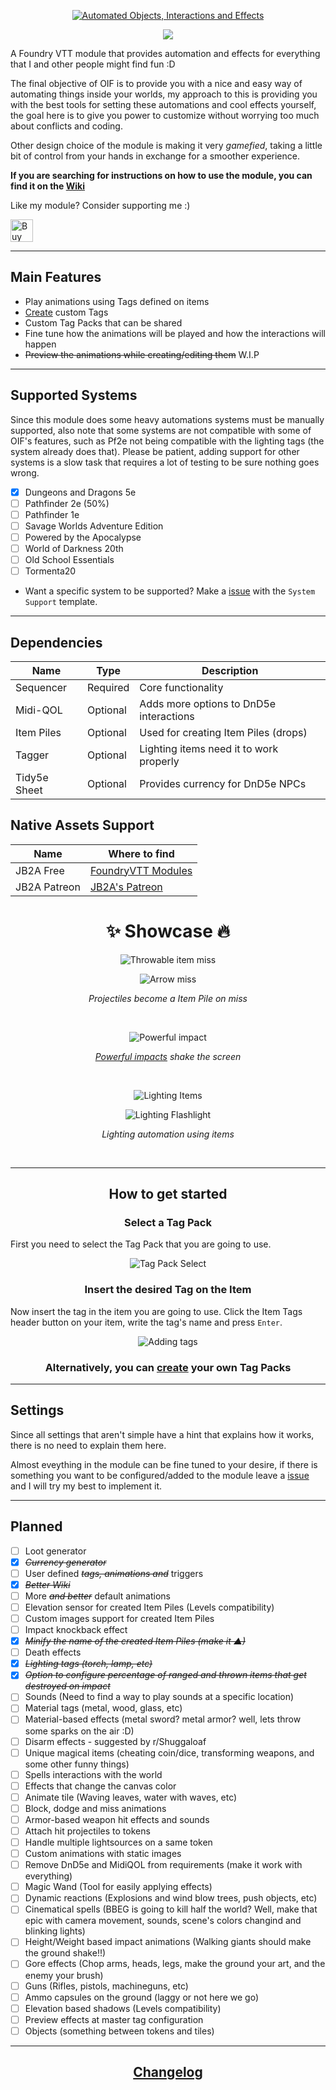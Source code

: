 <a href="https://foundryvtt.com/packages/object-interaction-fx">
    <p align="center">
        <img src="https://raw.githubusercontent.com/wiki/ZotyDev/objects-interactions-fx/images/title.png" alt="Automated Objects, Interactions and Effects">
    </p>
</a>

<p align="center">
    <a href="https://discord.gg/RAgPXB4zG7">
        <img src="https://discord.com/api/guilds/1071251491375042661/widget.png?style=shield"/>
    </a>
</p>

A Foundry VTT module that provides automation and effects for everything that I and other people might find fun :D

The final objective of OIF is to provide you with a nice and easy way of automating things inside your worlds, my approach to this is providing you with the best tools for setting these automations and cool effects yourself, the goal here is to give you power to customize without worrying too much about conflicts and coding.

Other design choice of the module is making it very _gamefied_, taking a little bit of control from your hands in exchange for a smoother experience.

**If you are searching for instructions on how to use the module, you can find it on the [Wiki](https://github.com/ZotyDev/objects-interactions-fx/wiki)**

Like my module? Consider supporting me :)

<a href='https://ko-fi.com/T6T8IFCB5' target='_blank'><img height='36' style='border:0px;height:36px;' src='https://storage.ko-fi.com/cdn/kofi5.png?v=3' border='0' alt='Buy Me a Coffee at ko-fi.com' /></a>

---
## Main Features
- Play animations using Tags defined on items
- [Create](https://github.com/ZotyDev/objects-interactions-fx/wiki/Customization) custom Tags
- Custom Tag Packs that can be shared
- Fine tune how the animations will be played and how the interactions will happen
- ~~Preview the animations while creating/editing them~~ W.I.P

---
## Supported Systems
Since this module does some heavy automations systems must be manually supported, also note that some systems are not compatible with some of OIF's features, such as Pf2e not being compatible with the lighting tags (the system already does that). Please be patient, adding support for other systems is a slow task that requires a lot of testing to be sure nothing goes wrong.

- [x] Dungeons and Dragons 5e
- [ ] Pathfinder 2e (50%)
- [ ] Pathfinder 1e 
- [ ] Savage Worlds Adventure Edition
- [ ] Powered by the Apocalypse
- [ ] World of Darkness 20th
- [ ] Old School Essentials
- [ ] Tormenta20
- Want a specific system to be supported? Make a [issue](https://github.com/ZotyDev/objects-interactions-fx/issues/new?assignees=ZotyDev&labels=system%2Ctriage&template=SYSTEM_SUPPORT.yml&title=%5BSYSTEM%5D%3A+) with the `System Support` template.

---
## Dependencies
| Name                    | Type     | Description                              |
| ----------------------- | -------- | ---------------------------------------- |
| Sequencer               | Required | Core functionality                       |
| Midi-QOL                | Optional | Adds more options to DnD5e interactions  |
| Item Piles              | Optional | Used for creating Item Piles (drops)     |
| Tagger                  | Optional | Lighting items need it to work properly  |
| Tidy5e Sheet            | Optional | Provides currency for DnD5e NPCs         |

## Native Assets Support
| Name                    | Where to find                                                    |
|-------------------------|------------------------------------------------------------------|
| JB2A Free               | [FoundryVTT Modules](https://foundryvtt.com/packages/JB2A_DnD5e) |
| JB2A Patreon            | [JB2A's Patreon](https://www.patreon.com/JB2A)                   |


<h1 align="center"> ✨ <strong>Showcase</strong> 🔥 </h1>

<p align="center">
    <img src="https://raw.githubusercontent.com/wiki/ZotyDev/objects-interactions-fx/images/showcase/dagger_throw.gif" alt="Throwable item miss">
</p>
<p align="center">
    <img src="https://raw.githubusercontent.com/wiki/ZotyDev/objects-interactions-fx/images/showcase/bow_ranged.gif" alt="Arrow miss">
    <p align="center"><i> Projectiles become a Item Pile on miss </i></p>
</p>
</br>
<p align="center">
    <img src="https://raw.githubusercontent.com/wiki/ZotyDev/objects-interactions-fx/images/showcase/maul_melee.gif" alt="Powerful impact">
    <p align="center"><i> <a href="https://github.com/ZotyDev/objects-interactions-fx/wiki/SpecialTags#powerful">Powerful impacts</a> shake the screen </i></p>
</p>
</br>
<p align="center">
    <img src="https://raw.githubusercontent.com/wiki/ZotyDev/objects-interactions-fx/images/showcase/lighting.gif" alt="Lighting Items">
</p>
<p align="center">
    <img src="https://raw.githubusercontent.com/wiki/ZotyDev/objects-interactions-fx/images/showcase/lighting_flashlight.gif" alt="Lighting Flashlight">
    <p align="center"><i> Lighting automation using items </i></p>
</p>
</br>

---

<h2 align="center"> <strong>How to get started</strong> </h2> 

<h3 align="center"> Select a Tag Pack </h3> 

First you need to select the Tag Pack that you are going to use.

<p align="center">
    <img src="https://raw.githubusercontent.com/wiki/ZotyDev/objects-interactions-fx/images/showcase/tag_pack_select.gif" alt="Tag Pack Select">
</p>

<h3 align="center"> Insert the desired Tag on the Item </h3> 

Now insert the tag in the item you are going to use. Click the Item Tags header button on your item, write the tag's name and press `Enter`.

<p align="center">
    <img src="https://raw.githubusercontent.com/wiki/ZotyDev/objects-interactions-fx/images/showcase/tag_adding.gif" alt="Adding tags">
</p>

<h3 align="center"> Alternatively, you can <a href="https://github.com/ZotyDev/objects-interactions-fx/wiki/Customization#tag-packs">create</a> your own Tag Packs </h3>

---

## Settings
Since all settings that aren't simple have a hint that explains how it works, there is no need to explain them here. 

Almost eveything in the module can be fine tuned to your desire, if there is something you want to be configured/added to the module leave a [issue](https://github.com/ZotyDev/objects-interactions-fx/issues/new) and I will try my best to implement it.

---

## Planned
- [ ] Loot generator
- [x] *~~Currency generator~~*
- [ ] User defined *~~tags, animations and~~* triggers
- [x] *~~Better Wiki~~*
- [ ] More *~~and better~~* default animations
- [ ] Elevation sensor for created Item Piles (Levels compatibility)
- [ ] Custom images support for created Item Piles
- [ ] Impact knockback effect
- [x] *~~Minify the name of the created Item Piles (make it ▲)~~*
- [ ] Death effects
- [x] *~~Lighting tags (torch, lamp, etc)~~*
- [x] *~~Option to configure percentage of ranged and thrown items that get destroyed on impact~~*
- [ ] Sounds (Need to find a way to play sounds at a specific location)
- [ ] Material tags (metal, wood, glass, etc)
- [ ] Material-based effects (metal sword? metal armor? well, lets throw some sparks on the air :D)
- [ ] Disarm effects - suggested by r/Shuggaloaf
- [ ] Unique magical items (cheating coin/dice, transforming weapons, and some other funny things)
- [ ] Spells interactions with the world
- [ ] Effects that change the canvas color
- [ ] Animate tile (Waving leaves, water with waves, etc)
- [ ] Block, dodge and miss animations
- [ ] Armor-based weapon hit effects and sounds
- [ ] Attach hit projectiles to tokens
- [ ] Handle multiple lightsources on a same token
- [ ] Custom animations with static images
- [ ] Remove DnD5e and MidiQOL from requirements (make it work with everything)
- [ ] Magic Wand (Tool for easily applying effects)
- [ ] Dynamic reactions (Explosions and wind blow trees, push objects, etc)
- [ ] Cinematical spells (BBEG is going to kill half the world? Well, make that epic with camera movement, sounds, scene's colors changind and blinking lights)
- [ ] Height/Weight based impact animations (Walking giants should make the ground shake!!)
- [ ] Gore effects (Chop arms, heads, legs, make the ground your art, and the enemy your brush)
- [ ] Guns (Rifles, pistols, machineguns, etc)
- [ ] Ammo capsules on the ground (laggy or not here we go)
- [ ] Elevation based shadows (Levels compatibility)
- [ ] Preview effects at master tag configuration
- [ ] Objects (something between tokens and tiles)

---

<h2 align="center"> <a href="https://github.com/ZotyDev/objects-interactions-fx/blob/main/CHANGELOG.md"> Changelog</a> </h2> 
